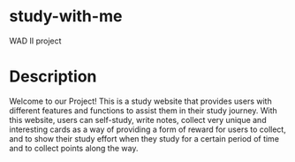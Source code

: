 # study-with-me
WAD II project

# Description
Welcome to our Project! This is a study website that provides users with different features and functions to assist them in their study journey. With this website, users can self-study, write notes, collect very unique and interesting cards as a way of providing a form of reward for users to collect, and to show their study effort when they study for a certain period of time and to collect points along the way.


